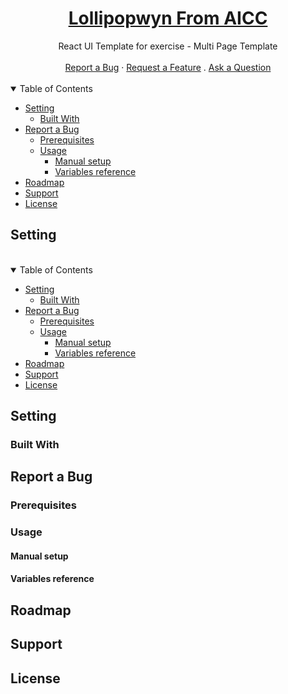 <h1 align="center">
  <a href="#">
   Lollipopwyn From AICC
  </a>
</h1>

<div align="center">
 React UI Template for exercise - Multi Page Template
  <br />
  <br />
  <a href="#">Report a Bug</a>
  ·
  <a href="#">Request a Feature</a>
  .
  <a href="#">Ask a Question</a>
</div>

</div>

<div align="left">
<br />

<details open="open">
<summary>Table of Contents</summary>

- [Setting](#setting)
  - [Built With](#built-with)
- [Report a Bug](#report-a-bug)
  - [Prerequisites](#prerequisites)
  - [Usage](#usage)
    - [Manual setup](#manual-setup)
    - [Variables reference](#variables-reference)
- [Roadmap](#roadmap)
- [Support](#support)
- [License](#license)

</details>

## Setting

</div>

<div align="left">
<br />

<details open="open">
<summary>Table of Contents</summary>

- [Setting](#setting)
  - [Built With](#built-with)
- [Report a Bug](#report-a-bug)
  - [Prerequisites](#prerequisites)
  - [Usage](#usage)
    - [Manual setup](#manual-setup)
    - [Variables reference](#variables-reference)
- [Roadmap](#roadmap)
- [Support](#support)
- [License](#license)

</details>

## Setting

<tr>
<td>

### Built With

## Report a Bug

### Prerequisites

### Usage

#### Manual setup

#### Variables reference

## Roadmap

## Support

## License
